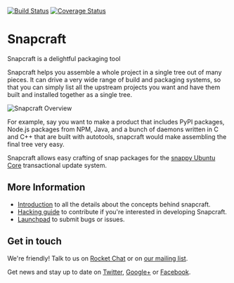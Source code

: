 [![Build Status][travis-image]][travis-url] [![Coverage Status][coveralls-image]][coveralls-url]

# Snapcraft

Snapcraft is a delightful packaging tool

Snapcraft helps you assemble a whole project in a single tree out of
many pieces. It can drive a very wide range of build and packaging systems,
so that you can simply list all the upstream projects you want and have
them built and installed together as a single tree.

![Snapcraft Overview][overview-image]

For example, say you want to make a product that includes PyPI packages,
Node.js packages from NPM, Java, and a bunch of daemons written in C and
C++ that are built with autotools, snapcraft would make assembling the
final tree very easy.

Snapcraft allows easy crafting of snap packages for the [snappy Ubuntu Core](http://ubuntu.com/snappy)
transactional update system.

## More Information

* [Introduction](docs/intro.md) to all the details about the concepts behind snapcraft.
* [Hacking guide](HACKING.md) to contribute if you're interested in developing Snapcraft.
* [Launchpad](https://bugs.launchpad.net/snapcraft) to submit bugs or issues.

## Get in touch

We're friendly! Talk to us on [Rocket Chat](https://rocket.ubuntu.com/channel/snapcraft)
or on [our mailing list](https://lists.snapcraft.io/mailman/listinfo/snapcraft).

Get news and stay up to date on [Twitter](https://twitter.com/snapcraftio),
[Google+](https://plus.google.com/+SnapcraftIo) or
[Facebook](https://www.facebook.com/snapcraftio).

[travis-image]: https://travis-ci.org/snapcore/snapcraft.svg?branch=master
[travis-url]: https://travis-ci.org/snapcore/snapcraft

[coveralls-image]: https://coveralls.io/repos/snapcore/snapcraft/badge.svg?branch=master&service=github
[coveralls-url]: https://coveralls.io/github/snapcore/snapcraft?branch=master

[overview-image]: https://rawgit.com/snapcore/snapcraft/master/docs/images/snapcraft_overview.svg
